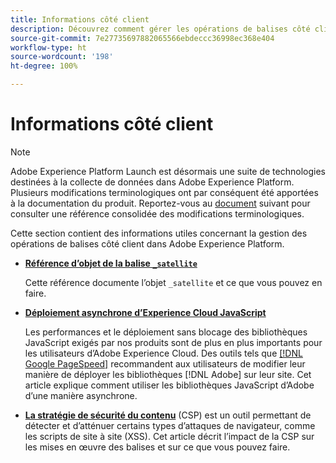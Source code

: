 ```yaml
---
title: Informations côté client
description: Découvrez comment gérer les opérations de balises côté client de votre application web ou mobile.
source-git-commit: 7e27735697882065566ebdeccc36998ec368e404
workflow-type: ht
source-wordcount: '198'
ht-degree: 100%

---
```


# Informations côté client

>[!NOTE]
>
>Adobe Experience Platform Launch est désormais une suite de technologies destinées à la collecte de données dans Adobe Experience Platform. Plusieurs modifications terminologiques ont par conséquent été apportées à la documentation du produit. Reportez-vous au [document](../../term-updates.md) suivant pour consulter une référence consolidée des modifications terminologiques.

Cette section contient des informations utiles concernant la gestion des opérations de balises côté client dans Adobe Experience Platform.

* [**Référence d’objet de la balise `_satellite`**](satellite-object.md)

   Cette référence documente l’objet `_satellite` et ce que vous pouvez en faire.

* [**Déploiement asynchrone d’Experience Cloud JavaScript**](asynchronous-deployment.md)

   Les performances et le déploiement sans blocage des bibliothèques JavaScript exigés par nos produits sont de plus en plus importants pour les utilisateurs d’Adobe Experience Cloud. Des outils tels que [[!DNL Google PageSpeed]](https://developers.google.com/speed/pagespeed/insights/) recommandent aux utilisateurs de modifier leur manière de déployer les bibliothèques [!DNL Adobe] sur leur site. Cet article explique comment utiliser les bibliothèques JavaScript d’Adobe d’une manière asynchrone.

* [**La stratégie de sécurité du contenu**](content-security-policy.md) (CSP) est un outil permettant de détecter et d’atténuer certains types d’attaques de navigateur, comme les scripts de site à site (XSS). Cet article décrit l’impact de la CSP sur les mises en œuvre des balises et sur ce que vous pouvez faire.
